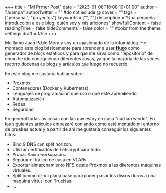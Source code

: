 +++
title = "Mi Primer Post"
date = "2023-01-08T16:08:10+01:00"
author = "Juampa"
authorTwitter = "" #do not include @
cover = ""
tags = ["personal", "proyectos"]
keywords = ["", ""]
description = "Una pequeña introducción a este blog, quién soy y mis aficiones"
showFullContent = false
readingTime = false
hideComments = false
color = "" #color from the theme settings
draft = false
+++

Me llamo Juan Pablo Mora y soy un apasionado de la informática. He montado este blog básicamente para aprender a usar [**Hugo**](https://gohugo.io/) como generador de blogs estáticos y para que me sirva como "repositorio" de cómo he ido consiguiendo diferentes cosas, ya que la mayoría de las veces recorro docenas de blogs y artículos que luego no recuerdo. 

En este blog me gustaría hablar sobre:
  
  
+ Proxmox
+ Contenedores (Docker y Kubernetes)
+ Lenguajes de programación que uso o que esté aprendiendo
+ Automatización
+ Redes
+ Seguridad

En general todas las cosas con las que estoy en casa "cacharreando". En los siguientes artículos empezaré contando cómo está montado mi entorno de pruebas actual y a partir de ahí me gustaría conseguir los siguientes hitos:

  
- Bind 9 DNS con split horizon.
- Utilizar certificados de Letscrypt para todo.
- Probar Kasm workspaces.
- Separar el tráfico de casa en VLANs 
- Exportar almacenamiento NFS desde Proxmox a las diferentes máquinas virtuales.
- Split iommu de mi placa base para poder pasar los discos duros a una maquina virtual con TrueNas.
- ...

  

